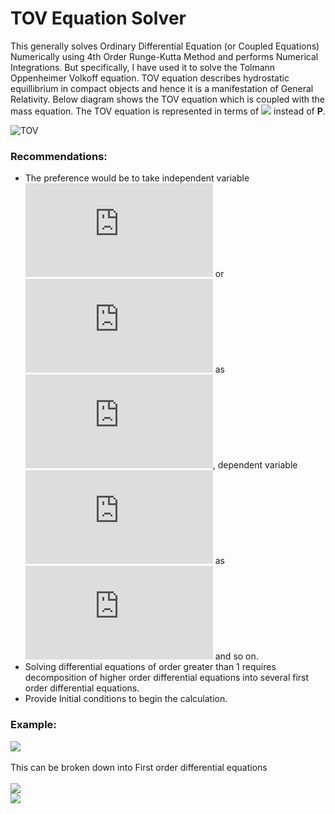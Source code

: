 # TOV Equation Solver
This generally solves Ordinary Differential Equation (or Coupled Equations) Numerically using 4th Order Runge-Kutta Method and performs Numerical Integrations. But specifically, I have used it to solve the Tolmann Oppenheimer Volkoff equation. TOV equation describes hydrostatic equillibrium in compact objects and hence it is a manifestation of General Relativity. Below diagram shows the TOV equation which is coupled with the mass equation. The TOV equation is represented in terms of ![](https://latex.codecogs.com/gif.latex?\rho) instead of **P**.

![TOV](https://user-images.githubusercontent.com/71982791/137198311-3ef55ff8-0ae4-4271-9432-fdc58c02b629.PNG)

### Recommendations:
* The preference would be to take independent variable ![](https://latex.codecogs.com/gif.latex?x) or ![](https://latex.codecogs.com/gif.latex?t) as ![](https://latex.codecogs.com/gif.latex?x1), dependent variable ![](https://latex.codecogs.com/gif.latex?y) as ![](https://latex.codecogs.com/gif.latex?x2) and so on.
* Solving differential equations of order greater than 1 requires decomposition of higher order differential equations into several first order differential equations.
* Provide Initial conditions to begin the calculation.
### Example:
![](https://latex.codecogs.com/gif.latex?\frac{d^2y}{dx^2}&plus;\frac{dy}{dx}=x)
<br />
<br /> This can be broken down into First order differential equations 
<br />
<br />![](https://latex.codecogs.com/gif.latex?\frac{dy}{dx}=z)
<br />![](https://latex.codecogs.com/gif.latex?\frac{dz}{dx}=x-z)
<br />


